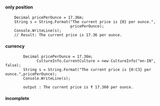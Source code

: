 #### only position 

  
        Decimal pricePerOunce = 17.36m;
        String s = String.Format("The current price is {0} per ounce.",
                                 pricePerOunce);
        Console.WriteLine(s);
        // Result: The current price is 17.36 per ounce.


#### currency 

            Decimal pricePerOunce = 17.36m;
			      CultureInfo.CurrentCulture = new CultureInfo("en-IN", false);
            String s = String.Format("The current price is {0:C3} per ounce.",pricePerOunce);
            Console.WriteLine(s);

            output : The current price is ₹ 17.360 per ounce.
            
            
            
#### incomplete            
